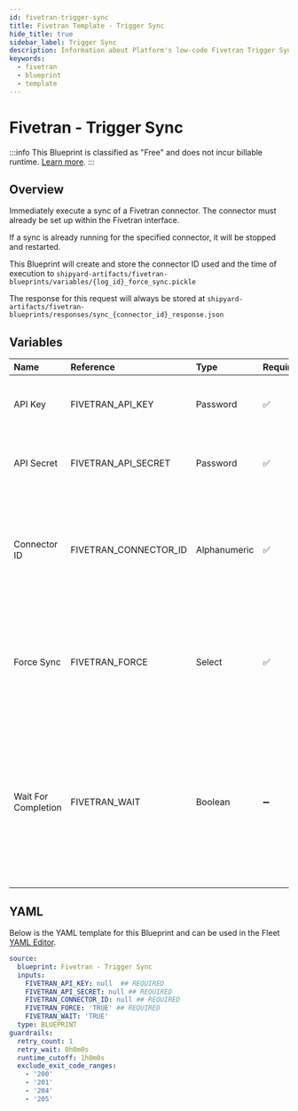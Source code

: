 ```yaml
---
id: fivetran-trigger-sync
title: Fivetran Template - Trigger Sync
hide_title: true
sidebar_label: Trigger Sync
description: Information about Platform's low-code Fivetran Trigger Sync blueprint. Execute a sync against an existing connector in the Fivetran interface.
keywords:
  - fivetran
  - blueprint
  - template
---
```


# Fivetran - Trigger Sync


:::info
This Blueprint is classified as "Free" and does not incur billable runtime. [Learn more](../../reference/blueprints/blueprint-library/blueprint-library-overview.md#free-blueprints).
:::


## Overview

Immediately execute a sync of a Fivetran connector. The connector must already be set up within the Fivetran interface.

If a sync is already running for the specified connector, it will be stopped and restarted.

This Blueprint will create and store the connector ID used and the time of execution to `shipyard-artifacts/fivetran-blueprints/variables/{log_id}_force_sync.pickle`

The response for this request will always be stored at `shipyard-artifacts/fivetran-blueprints/responses/sync_{connector_id}_response.json`


## Variables

| Name | Reference | Type | Required | Default | Options | Description             |
|:-----|:----------|:-----|:---------|:--------|:--------|:------------------------|
| API Key | FIVETRAN_API_KEY | Password | :white_check_mark: | - | - | Your account's unique API Key for Fivetran. |
| API Secret | FIVETRAN_API_SECRET | Password | :white_check_mark: | - | - | Your account's unique API Secret for Fivetran. |
| Connector ID | FIVETRAN_CONNECTOR_ID | Alphanumeric | :white_check_mark: | - | - | The unique ID associated with a connector. Typically two words separated by an underscore. |
| Force Sync | FIVETRAN_FORCE | Select | :white_check_mark: | `TRUE` | Enabled: `TRUE`<br></br><br></br>Disabled: `FALSE`<br></br><br></br> | Enabling this feature will interrupt any current running jobs |
| Wait For Completion | FIVETRAN_WAIT | Boolean | :heavy_minus_sign: | `TRUE` | Enabled: `TRUE`<br></br><br></br>Disabled: `FALSE`<br></br><br></br> | Enable if you want the vessel to wait until the sync job is successfully completed. Otherwise, the vessel will only initiate the sync job without waiting |




## YAML

Below is the YAML template for this Blueprint and can be used in the
Fleet [YAML Editor](../../reference/fleets/yaml-editor.md).

```yaml
source:
  blueprint: Fivetran - Trigger Sync
  inputs:
    FIVETRAN_API_KEY: null  ## REQUIRED
    FIVETRAN_API_SECRET: null ## REQUIRED
    FIVETRAN_CONNECTOR_ID: null ## REQUIRED
    FIVETRAN_FORCE: 'TRUE' ## REQUIRED
    FIVETRAN_WAIT: 'TRUE'
  type: BLUEPRINT
guardrails:
  retry_count: 1
  retry_wait: 0h0m0s
  runtime_cutoff: 1h0m0s
  exclude_exit_code_ranges:
    - '200'
    - '201'
    - '204'
    - '205'
 ```


